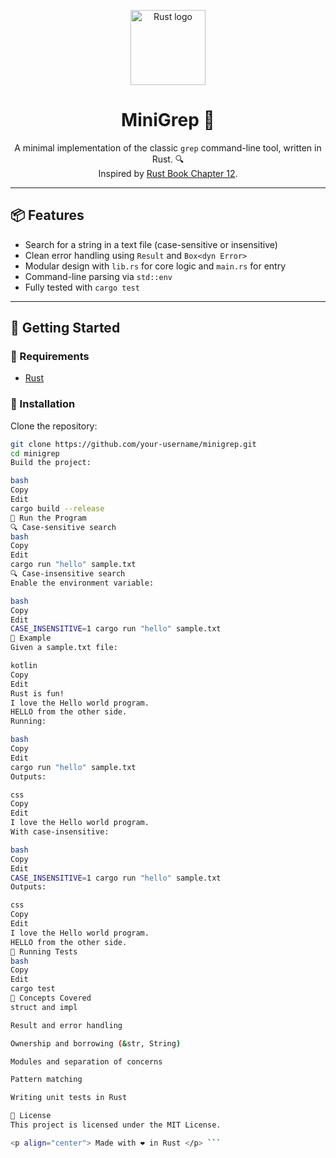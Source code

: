 <p align="center">
  <picture>
    <source media="(prefers-color-scheme: dark)" srcset="https://raw.githubusercontent.com/rust-lang/logos/master/rust-logo-256x256-blk.png">
    <source media="(prefers-color-scheme: light)" srcset="https://raw.githubusercontent.com/rust-lang/logos/master/rust-logo-256x256.png">
    <img alt="Rust logo" width="120" height="120" src="https://raw.githubusercontent.com/rust-lang/logos/master/rust-logo-256x256.png">
  </picture>
</p>

<h1 align="center">MiniGrep 🦀</h1>

<p align="center">
A minimal implementation of the classic <code>grep</code> command-line tool, written in Rust. 🔍<br>
Inspired by <a href="https://doc.rust-lang.org/book/ch12-00-an-io-project.html">Rust Book Chapter 12</a>.
</p>

---

## 📦 Features

- Search for a string in a text file (case-sensitive or insensitive)
- Clean error handling using `Result` and `Box<dyn Error>`
- Modular design with `lib.rs` for core logic and `main.rs` for entry
- Command-line parsing via `std::env`
- Fully tested with `cargo test`

---

## 🚀 Getting Started

### 🔧 Requirements

- [Rust](https://www.rust-lang.org/tools/install)

### 🔨 Installation

Clone the repository:

```bash
git clone https://github.com/your-username/minigrep.git
cd minigrep
Build the project:

bash
Copy
Edit
cargo build --release
🧪 Run the Program
🔍 Case-sensitive search
bash
Copy
Edit
cargo run "hello" sample.txt
🔍 Case-insensitive search
Enable the environment variable:

bash
Copy
Edit
CASE_INSENSITIVE=1 cargo run "hello" sample.txt
📂 Example
Given a sample.txt file:

kotlin
Copy
Edit
Rust is fun!
I love the Hello world program.
HELLO from the other side.
Running:

bash
Copy
Edit
cargo run "hello" sample.txt
Outputs:

css
Copy
Edit
I love the Hello world program.
With case-insensitive:

bash
Copy
Edit
CASE_INSENSITIVE=1 cargo run "hello" sample.txt
Outputs:

css
Copy
Edit
I love the Hello world program.
HELLO from the other side.
🧪 Running Tests
bash
Copy
Edit
cargo test
🧠 Concepts Covered
struct and impl

Result and error handling

Ownership and borrowing (&str, String)

Modules and separation of concerns

Pattern matching

Writing unit tests in Rust

📄 License
This project is licensed under the MIT License.

<p align="center"> Made with ❤️ in Rust </p> ```
